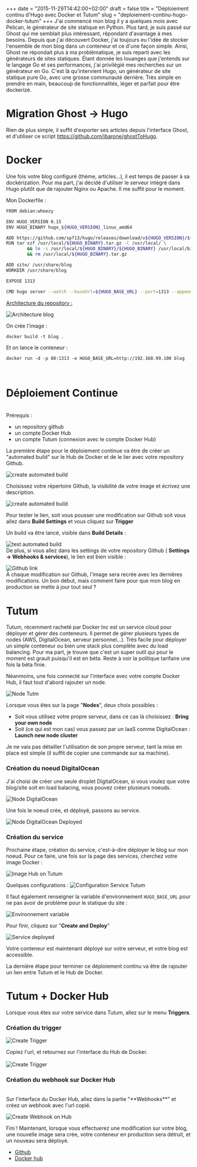 +++
date = "2015-11-29T14:42:00+02:00"
draft = false
title = "Déploiement continu d'Hugo avec Docker et Tutum"
slug = "deploiement-continu-hugo-docker-tutum"
+++
J'ai commencé mon blog il y a quelques mois avec Pelican, le générateur de site statique en Python. Plus tard, je suis passé sur Ghost qui me semblait plus intéressant, répondant d'avantage à mes besoins. Depuis que j'ai découvert Docker, j'ai toujours eu l'idée de stocker l'ensemble de mon blog dans un conteneur et ce d'une façon simple. Ainsi, Ghost ne répondait plus à ma problématique, je suis reparti avec les générateurs de sites statiques. Étant donnée les louanges que j'entends sur le langage Go et ses performances, j'ai privilégié mes recherches sur un générateur en Go. C'est là qu'intervient Hugo, un générateur de site statique pure Go, avec une grosse communauté derrière. Très simple en prendre en main, beaucoup de fonctionnalités, léger et parfait pour être dockerizé.

Migration Ghost -> Hugo
======

Rien de plus simple, il suffit d'exporter ses articles depuis l'interface Ghost, et d'utiliser ce script https://github.com/jbarone/ghostToHugo.

Docker
=====

Une fois votre blog configuré (thème, articles...), il est temps de passer à sa dockérization. Pour ma part, j'ai décidé d'utiliser le serveur intégré dans Hugo plutôt que de rajouter Nginx ou Apache. Il me suffit pour le moment.

Mon Dockerfile :

```sh
FROM debian:wheezy

ENV HUGO_VERSION 0.15
ENV HUGO_BINARY hugo_${HUGO_VERSION}_linux_amd64

ADD https://github.com/spf13/hugo/releases/download/v${HUGO_VERSION}/${HUGO_BINARY}.tar.gz /usr/local/
RUN tar xzf /usr/local/${HUGO_BINARY}.tar.gz -C /usr/local/ \
        && ln -s /usr/local/${HUGO_BINARY}/${HUGO_BINARY} /usr/local/bin/hugo \
        && rm /usr/local/${HUGO_BINARY}.tar.gz

ADD site/ /usr/share/blog
WORKDIR /usr/share/blog

EXPOSE 1313

CMD hugo server --watch --baseUrl=${HUGO_BASE_URL} --port=1313 --appendPort=False --bind=0.0.0.0
```

<u>Architecture du repository :</u>

![Architecture blog](/img/docker-tutum-hugo/architecture.png)


On crée l'image :  

`docker build -t blog .`

Et on lance le conteneur :

`docker run -d -p 80:1313 -e HUGO_BASE_URL=http://192.168.99.100 blog` 

<br>

Déploiement Continue
====
<br>
Prérequis :

* un repository github
* un compte Docker Hub
* un compte Tutum (connexion avec le compte Docker Hub)

La première étape pour le déploiement continue va être de créer un "automated build" sur le Hub de Docker et de le lier avec votre repository Github.

![create automated build](/img/docker-tutum-hugo/automated.png)

Choisissez votre répertoire Github, la visibilité de votre image et écrivez une description.

![create automated build](/img/docker-tutum-hugo/create.png)

Pour tester le lien, soit vous pousser une modification sur Github soit vous allez dans **Build Settings** et vous cliquez sur **Trigger**

Un build va être lancé, visible dans **Build Details** :

![test automated build](/img/docker-tutum-hugo/test-build.png)
<br>
De plus, si vous allez dans les settings de votre repository Github ( **Settings -> Webhooks & services**), le lien est bien visible :

![Github link](/img/docker-tutum-hugo/github.png)
<br>
À chaque modification sur Github, l'image sera recrée avec les dernières modifications. Un bon début, mais comment faire pour que mon blog en production se mette à jour tout seul ? 

Tutum
======

Tutum, récemment racheté par Docker Inc est un service cloud pour déployer et gérer des conteneurs. Il permet de gérer plusieurs types de nodes (AWS, DigitalOcean, serveur personnel...). Très facile pour déployer un simple conteneur ou bien une stack plus complète avec du load balancing. Pour ma part, je trouve que c'est un super outil qui pour le moment est grauit puisqu'il est en béta. Reste à voir la politique tarifaire une fois la béta finie.

Néanmoins, une fois connecté sur l'interface avec votre compte Docker Hub, il faut tout d'abord rajouter un node. 

![Node Tutm](/img/docker-tutum-hugo/node.png)

Lorsque vous êtes sur la page "**Nodes**", deux choix possibles :  

* Soit vous utilisez votre propre serveur, dans ce cas là choisissez : **Bring your own node**
* Soit (ce qui est mon cas) vous passez par un IaaS comme DigitalOcean : **Launch new node cluster**

Je ne vais pas détailler l'utilisation de son propre serveur, tant la mise en place est simple (il suffit de copier une commande sur sa machine).

### Création du noeud DigitalOcean

J'ai choisi de créer une seule droplet DigitalOcean, si vous voulez que votre blog/site soit en load balacing, vous pouvez créer plusieurs noeuds.

![Node DigitalOcean](/img/docker-tutum-hugo/nodedo.png)

Une fois le noeud crée, et déployé, passons au service.

![Node DigitalOcean Deployed](/img/docker-tutum-hugo/node-deployed.png)

### Création du service

Prochaine étape, création du service, c'est-à-dire déployer le blog sur mon noeud. Pour ce faire, une fois sur la page des services, cherchez votre image Docker :

![Image Hub on Tutum](/img/docker-tutum-hugo/docker-tutum.png)

Quelques configurations :
![Configuration Service Tutum](/img/docker-tutum-hugo/config.png)

Il faut également renseigner la variable d'environnement `HUGO_BASE_URL` pour ne pas avoir de problème pour le statique du site :

![Environnement variable](/img/docker-tutum-hugo/env.png)


Pour finir, cliquez sur "**Create and Deploy**"

![Service deployed](/img/docker-tutum-hugo/deployed.png)


Votre conteneur est maintenant déployé sur votre serveur, et votre blog est accessible.

La dernière étape pour terminer ce déploiement continu va être de rajouter un lien entre Tutum et le Hub de Docker.

Tutum + Docker Hub
=======

Lorsque vous êtes sur votre service dans Tutum, allez sur le menu **Triggers**.

### Création du trigger

![Create Trigger](/img/docker-tutum-hugo/create-trigger.png)

Copiez l'url, et retournez sur l'interface du Hub de Docker.      
<br>
![Create Trigger](/img/docker-tutum-hugo/show-trigger.png)
<br>

### Création du webhook sur Docker Hub 
<br>
Sur l'interface du Docker Hub, allez dans la partie "**Webhooks**" et créez un webhook avec l'url copié.

![Create Webhook on Hub](/img/docker-tutum-hugo/finish.png)


Fini ! Maintenant, lorsque vous effectuerez une modification sur votre blog, une nouvelle image sera crée, votre conteneur en production sera détruit, et un nouveau sera déployé. 

* [Github](https://github.com/pabardina/blog-hugo)
* [Docker hub](https://hub.docker.com/r/pabardina/blog)


